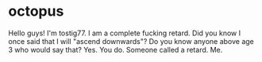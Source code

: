 # octopus
Hello guys! I'm tostig77. I am a complete fucking retard. Did you know I 
once said that I will "ascend downwards"? Do you know anyone above age 3 
who would say that? Yes. You do. Someone called a retard. Me.
